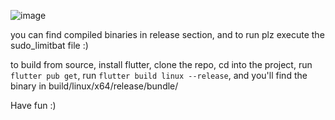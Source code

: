 ![image](https://user-images.githubusercontent.com/37732484/171544779-6bdaadc1-a5a9-41dc-9e04-4527ca866b7c.png)


you can find compiled binaries in release section, and to run plz execute the sudo_limitbat file :)

to build from source,
install flutter,
clone the repo,
cd into the project,
run `flutter pub get`,
run `flutter build linux --release`,
and you'll find the binary in build/linux/x64/release/bundle/

Have fun :)
